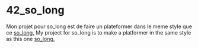 # 42_so_long

Mon projet pour so_long est de faire un plateformer dans le meme style que ce [so_long.](https://github.com/Raspurrin/so_long)
My project for so_long is to make a platformer in the same style as this one [so_long.](https://github.com/Raspurrin/so_long)
